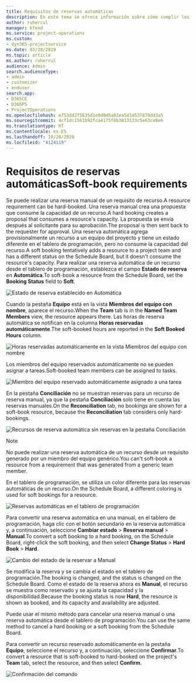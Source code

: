 ```yaml
---
title: Requisitos de reservas automáticas
description: En este tema se ofrece información sobre cómo cumplir los requisitos de reservas automáticas.
author: ruhercul
manager: kfend
ms.service: project-operations
ms.custom:
- dyn365-projectservice
ms.date: 03/28/2019
ms.topic: article
ms.author: ruhercul
audience: Admin
search.audienceType:
- admin
- customizer
- enduser
search.app:
- D365CE
- D365PS
- ProjectOperations
ms.openlocfilehash: e753dd2f5635d1e9d0d6a02ea5d1d537879dd3a5
ms.sourcegitcommit: 4cf1dc1561b92fca4175f0b3813133c5e63ce8e6
ms.translationtype: HT
ms.contentlocale: es-ES
ms.lasthandoff: 10/28/2020
ms.locfileid: "4124119"
---
```

# <a name="soft-book-requirements"></a><span data-ttu-id="91bdb-103">Requisitos de reservas automáticas</span><span class="sxs-lookup"><span data-stu-id="91bdb-103">Soft-book requirements</span></span>

<span data-ttu-id="91bdb-104">Se puede realizar una reserva manual de un requisito de recurso.</span><span class="sxs-lookup"><span data-stu-id="91bdb-104">A resource requirement can be hard-booked.</span></span> <span data-ttu-id="91bdb-105">Una reserva manual crea una propuesta que consume la capacidad de un recurso.</span><span class="sxs-lookup"><span data-stu-id="91bdb-105">A hard booking creates a proposal that consumes a resource's capacity.</span></span> <span data-ttu-id="91bdb-106">La propuesta se envía después al solicitante para su aprobación.</span><span class="sxs-lookup"><span data-stu-id="91bdb-106">The proposal is then sent back to the requester for approval.</span></span> <span data-ttu-id="91bdb-107">Una reserva automática agrega provisionalmente un recurso a un equipo del proyecto y tiene un estado diferente en el tablero de programación, pero no consume la capacidad del recurso.</span><span class="sxs-lookup"><span data-stu-id="91bdb-107">A soft booking tentatively adds a resource to a project team and has a different status on the Schedule Board, but it doesn't consume the resource's capacity.</span></span> <span data-ttu-id="91bdb-108">Para realizar una reserva automática de un recurso desde el tablero de programación, establezca el campo **Estado de reserva** en **Automática**.</span><span class="sxs-lookup"><span data-stu-id="91bdb-108">To soft-book a resource from the Schedule Board, set the **Booking Status** field to **Soft**.</span></span>

![Estado de reserva establecido en Automática](media/Resource-Management-image77.png)

<span data-ttu-id="91bdb-110">Cuando la pestaña **Equipo** está en la vista **Miembros del equipo con nombre**, aparece el recurso.</span><span class="sxs-lookup"><span data-stu-id="91bdb-110">When the **Team** tab is in the **Named Team Members** view, the resource appears there.</span></span> <span data-ttu-id="91bdb-111">Las horas de reserva automática se notifican en la columna **Horas reservadas automáticamente**.</span><span class="sxs-lookup"><span data-stu-id="91bdb-111">The soft-booked hours are reported in the **Soft Booked Hours** column.</span></span>

![Horas reservadas automáticamente en la vista Miembros del equipo con nombre](media/Resource-Management-image78.png)

<span data-ttu-id="91bdb-113">Los miembros del equipo reservados automáticamente no se pueden asignar a tareas.</span><span class="sxs-lookup"><span data-stu-id="91bdb-113">Soft-booked team members can be assigned to tasks.</span></span>

![Miembro del equipo reservado automáticamente asignado a una tarea](media/Resource-Management-image79.png)

<span data-ttu-id="91bdb-115">En la pestaña **Conciliación** no se muestran reservas para un recurso de reserva manual, ya que la pestaña **Conciliación** solo tiene en cuenta las reservas manuales.</span><span class="sxs-lookup"><span data-stu-id="91bdb-115">On the **Reconciliation** tab, no bookings are shown for a soft-book resource, because the **Reconciliation** tab considers only hard-bookings.</span></span>

![Recursos de reserva automática sin reservas en la pestaña Conciliación](media/Resource-Management-image80.png)

> [!NOTE]
> <span data-ttu-id="91bdb-117">No puede realizar una reserva automática de un recurso desde un requisito generado por un miembro del equipo genérico.</span><span class="sxs-lookup"><span data-stu-id="91bdb-117">You can't soft-book a resource from a requirement that was generated from a generic team member.</span></span>

<span data-ttu-id="91bdb-118">En el tablero de programación, se utiliza un color diferente para las reservas automáticas de un recurso.</span><span class="sxs-lookup"><span data-stu-id="91bdb-118">On the Schedule Board, a different coloring is used for soft bookings for a resource.</span></span>

![Reservas automáticas en el tablero de programación](media/Resource-Management-image81.png)

<span data-ttu-id="91bdb-120">Para convertir una reserva automática en una manual, en el tablero de programación, haga clic con el botón secundario en la reserva automática y, a continuación, seleccione **Cambiar estado** \> **Reserva manual** \> **Manual**.</span><span class="sxs-lookup"><span data-stu-id="91bdb-120">To convert a soft booking to a hard booking, on the Schedule Board, right-click the soft booking, and then select **Change Status** \> **Hard Book** \> **Hard**.</span></span>

![Cambio del estado de la reservar a Manual](media/Resource-Management-image82.png)

<span data-ttu-id="91bdb-122">Se modifica la reserva y se cambia el estado en el tablero de programación.</span><span class="sxs-lookup"><span data-stu-id="91bdb-122">The booking is changed, and the status is changed on the Schedule Board.</span></span> <span data-ttu-id="91bdb-123">Como el estado de la reserva ahora es **Manual**, el recurso se muestra como reservado y se ajusta la capacidad y la disponibilidad.</span><span class="sxs-lookup"><span data-stu-id="91bdb-123">Because the booking status is now **Hard**, the resource is shown as booked, and its capacity and availability are adjusted.</span></span>

<span data-ttu-id="91bdb-124">Puede usar el mismo método para cancelar una reserva manual o una reserva automática desde el tablero de programación.</span><span class="sxs-lookup"><span data-stu-id="91bdb-124">You can use the same method to cancel a hard booking or a soft booking from the Schedule Board.</span></span>

<span data-ttu-id="91bdb-125">Para convertir un recurso reservado automáticamente en la pestaña **Equipo**, seleccione el recurso y, a continuación, seleccione **Confirmar**.</span><span class="sxs-lookup"><span data-stu-id="91bdb-125">To convert a resource that is soft-booked to hard-booked on the project's **Team** tab, select the resource, and then select **Confirm**.</span></span>

![Confirmación del comando](media/Resource-Management-image83.png)
